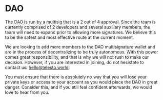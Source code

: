 # DAO

The DAO is run by a multisig that is a 2 out of 4 approval. Since the team is currently comprised of 2 developers and several auxiliary members, the team will need to expand prior to allowing more signatures. We believe this to be the safest and most effective route at the current moment.

We are looking to add more members to the DAO multisignature wallet and are in the process of decentralizing to be truly autonomous. With this power comes great responsibility, and that is why we will not rush to make our decision. However, if you are interested in joining, do not hesistate to contact us: hello@telesto.world.&#x20;

You must ensure that there is absolutely no way that you will lose your private keys or access to your account as you would place the DAO in great danger. Consider this, and if you still feel confident afterwards, we would love to hear from you.
